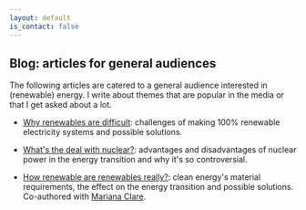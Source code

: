 ```yaml
---
layout: default
is_contact: false
---
```



## Blog: articles for general audiences

The following articles are catered to a general audience interested in (renewable) energy. I write about themes that are popular in the media or that I get asked about a lot.

* [Why renewables are difficult](https://whyitrainedtoday.co.uk/index.php/2018/06/19/why-renewables-are-difficult/): challenges of making 100% renewable electricity systems and possible solutions.

* [What's the deal with nuclear?](https://whyitrainedtoday.co.uk/index.php/2018/10/15/whats-the-deal-with-nuclear/): advantages and disadvantages of nuclear power in the energy transition and why it's so controversial.

* [How renewable are renewables really?](https://whyitrainedtoday.co.uk/index.php/2018/11/29/how-renewable-are-renewables-really/): clean energy's material requirements, the effect on the energy transition and possible solutions. Co-authored with [Mariana Clare](https://www.imperial.ac.uk/people/m.clare17).
